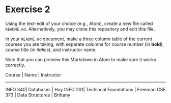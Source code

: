 # Exercise 2
Using the text-edit of your choice (e.g., Atom), create a new file called `README.md`. Alternatively, you may clone this repository and edit this file.

In your `README.md` document, make a three column table of the current courses you are taking, with separate columns for course number (in **bold**), course title (in _italics_), and instructor name.

Note that you can preview this Markdown in Atom to make sure it works correctly.

Course  | Name      | Instructor
--------  -----      -----------
INFO 340| Databases | Hay
INFO 201| Techincal Foundations | Freeman
CSE 373 | Data Structures | Brittany
